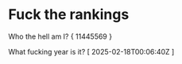 # Fuck the rankings

Who the hell am I?
{ 11445569 }

What fucking year is it?
[ 2025-02-18T00:06:40Z ]
